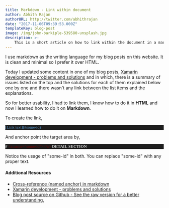 ```yaml
---
title: Markdown - Link within document
author: Abhith Rajan
authorURL: http://twitter.com/abhithrajan
date: "2017-11-06T09:39:53.000Z"
templateKey: blog-post
image: /img/john-barkiple-539580-unsplash.jpg
description: >-
    This is a short article on how to link within the document in a markdown (.md) file.
---
```


I use markdown as the writing language for my blog posts on this website. It is clean and minimal so I prefer it over HTML.

Today I updated some content in one of my blog posts, [Xamarin development - problems and solutions](https://www.abhith.net/post/xamarin-development-problems-and-solutions/) and in which, there is a summary of issues listed on the top and the solutions for  each of them explained below one by one and there wasn't any link between the list items and the explanations.

So for better usability, I had to link them, I know how to do it in **HTML** and now I learned how to do it on **Markdown**.

To create the link,
<pre style="font-family:Consolas;font-size:13;color:gainsboro;background:#1e1e1e;"><span style="color:#569cd6;">[</span><span style="color:#569cd6;">Link&nbsp;text</span><span style="color:#569cd6;">](#some-id)</span>
</pre>

And anchor point the target area by,
<pre style="font-family:Consolas;font-size:13;color:gainsboro;background:#1e1e1e;"><span style="font-weight:bold;">#&nbsp;</span><span style="color:maroon;">&lt;a&nbsp;name=&quot;some-id&quot;&gt;&lt;/a&gt;</span><span style="font-weight:bold;">&nbsp;DETAIL&nbsp;SECTION</span>
</pre>
Notice the usage of "some-id" in both. You can replace "some-id" with any proper text.

#### Additional Resources

- [Cross-reference (named anchor) in markdown](https://stackoverflow.com/questions/5319754/cross-reference-named-anchor-in-markdown/7335259#7335259)
- [Xamarin development - problems and solutions](https://www.abhith.net/post/xamarin-development-problems-and-solutions/)
- [Blog post source on Github - See the raw version for a better understanding.](https://github.com/Abhith/abhith.net/blob/master/Blog/Xamarin%20development%20-%20problems%20and%20solutions/README.md)